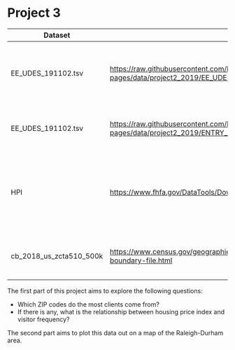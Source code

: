 # Project 3

|Dataset|Source|Notes|
|---|---|---|
|EE_UDES_191102.tsv|https://raw.githubusercontent.com/biodatascience/datasci611/gh-pages/data/project2_2019/EE_UDES_191102.tsv|From UMD. Contains last permanent ZIP codes of clients.|
|EE_UDES_191102.tsv|https://raw.githubusercontent.com/biodatascience/datasci611/gh-pages/data/project2_2019/ENTRY_EXIT_191102.tsv|From UMD. Contains date of visit.|
|HPI|https://www.fhfa.gov/DataTools/Downloads/Documents/HPI/HPI_AT_BDL_ZIP5.xlsx|Converted to csv. Contains housing price indices per zipcode per year.
|cb_2018_us_zcta510_500k|https://www.census.gov/geographies/mapping-files/time-series/geo/carto-boundary-file.html|Contains map polygon data for ZIP codes.

The first part of this project aims to explore the following questions:
* Which ZIP codes do the most clients come from?
* If there is any, what is the relationship between housing price index and visitor frequency?

The second part aims to plot this data out on a map of the Raleigh-Durham area.
